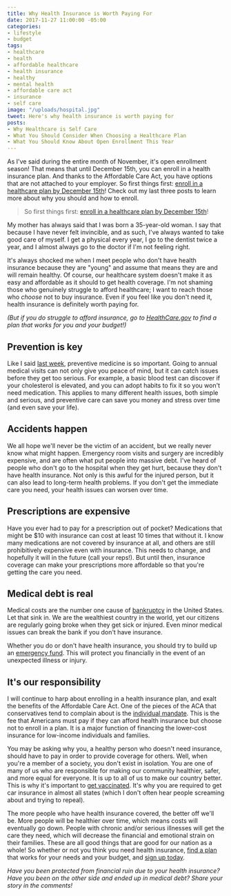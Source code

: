 ```yaml
---
title: Why Health Insurance is Worth Paying For
date: 2017-11-27 11:00:00 -05:00
categories:
- lifestyle
- budget
tags:
- healthcare
- health
- affordable healthcare
- health insurance
- healthy
- mental health
- affordable care act
- insurance
- self care
image: "/uploads/hospital.jpg"
tweet: Here's why health insurance is worth paying for
posts:
- Why Healthcare is Self Care
- What You Should Consider When Choosing a Healthcare Plan
- What You Should Know About Open Enrollment This Year
---
```


As I've said during the entire month of November, it's open enrollment season! That means that until December 15th, you can enroll in a health insurance plan. And thanks to the Affordable Care Act, you have options that are not attached to your employer. So first things first: [enroll in a healthcare plan by December 15th](http://healthcare.gov)! Check out my last three posts to learn more about why you should and how to enroll.

> So first things first: [enroll in a healthcare plan by December 15th](http://healthcare.gov)!

My mother has always said that I was born a 35-year-old woman. I say that because I have never felt invincible, and as such, I've always wanted to take good care of myself. I get a physical every year, I go to the dentist twice a year, and I almost always go to the doctor if I'm not feeling right.

It's always shocked me when I meet people who don't have health insurance because they are "young" and assume that means they are and will remain healthy. Of course, our healthcare system doesn't make it as easy and affordable as it should to get health coverage. I'm not shaming those who genuinely struggle to afford healthcare; I want to reach those who *choose* not to buy insurance. Even if you feel like you don't need it, health insurance is definitely worth paying for.

*(But if you do struggle to afford insurance, go to [HealthCare.gov](http://www.healthcare.gov) to find a plan that works for you and your budget!)*

## Prevention is key

Like I said [last week](https://www.maggiegermano.com/blog/why-healthcare-is-self-care/), preventive medicine is so important. Going to annual medical visits can not only give you peace of mind, but it can catch issues before they get too serious. For example, a basic blood test can discover if your cholesterol is elevated, and you can adopt habits to fix it so you won't need medication. This applies to many different health issues, both simple and serious, and preventive care can save you money and stress over time (and even save your life).

## Accidents happen

We all hope we'll never be the victim of an accident, but we really never know what might happen. Emergency room visits and surgery are incredibly expensive, and are often what put people into massive debt. I've heard of people who don't go to the hospital when they get hurt, because they don't have health insurance. Not only is this awful for the injured person, but it can also lead to long-term health problems. If you don't get the immediate care you need, your health issues can worsen over time.

## Prescriptions are expensive

Have you ever had to pay for a prescription out of pocket? Medications that might be $10 with insurance can cost at least 10 times that without it. I know many medications are not covered by insurance at all, and others are still prohibitively expensive even with insurance. This needs to change, and hopefully it will in the future (call your reps!). But until then, insurance coverage can make your prescriptions more affordable so that you're getting the care you need.

## Medical debt is real

Medical costs are the number one cause of [bankruptcy](https://www.cnbc.com/id/100840148) in the United States. Let that sink in. We are the wealthiest country in the world, yet our citizens are regularly going broke when they get sick or injured. Even minor medical issues can break the bank if you don't have insurance.

Whether you do or don't have health insurance, you should try to build up an [emergency fund](https://www.maggiegermano.com/blog/you-need-an-emergency-fund). This will protect you financially in the event of an unexpected illness or injury.

## It's our responsibility

I will continue to harp about enrolling in a health insurance plan, and exalt the benefits of the Affordable Care Act. One of the pieces of the ACA that conservatives tend to complain about is the [individual mandate](https://www.healthcare.gov/fees/fee-for-not-being-covered/). This is the fee that Americans must pay if they can afford health insurance but choose not to enroll in a plan. It is a major function of financing the lower-cost insurance for low-income individuals and families.

You may be asking why you, a healthy person who doesn't need insurance, should have to pay in order to provide coverage for others. Well, when you're a member of a society, you don't exist in isolation. You are one of many of us who are responsible for making our community healthier, safer, and more equal for everyone. It is up to all of us to make our country better. This is why it's important to [get vaccinated](https://www.vaccines.gov/basics/protection/index.html). It's why you are required to get car insurance in almost all states (which I don't often hear people screaming about and trying to repeal). 

The more people who have health insurance covered, the better off we'll be. More people will be healthier over time, which means costs will eventually go down. People with chronic and/or serious illnesses will get the care they need, which will decrease the financial and emotional strain on their families. These are all good things that are good for our nation as a whole! So whether or not you think you need health insurance, [find a plan](https://www.takecommandhealth.com/maggie-germano?mc_cid=4441b3942f&mc_eid=4a369b2109) that works for your needs and your budget, and [sign up today](http://www.healthcare.gov).

*Have you been protected from financial ruin due to your health insurance? Have you been on the other side and ended up in medical debt? Share your story in the comments!*
